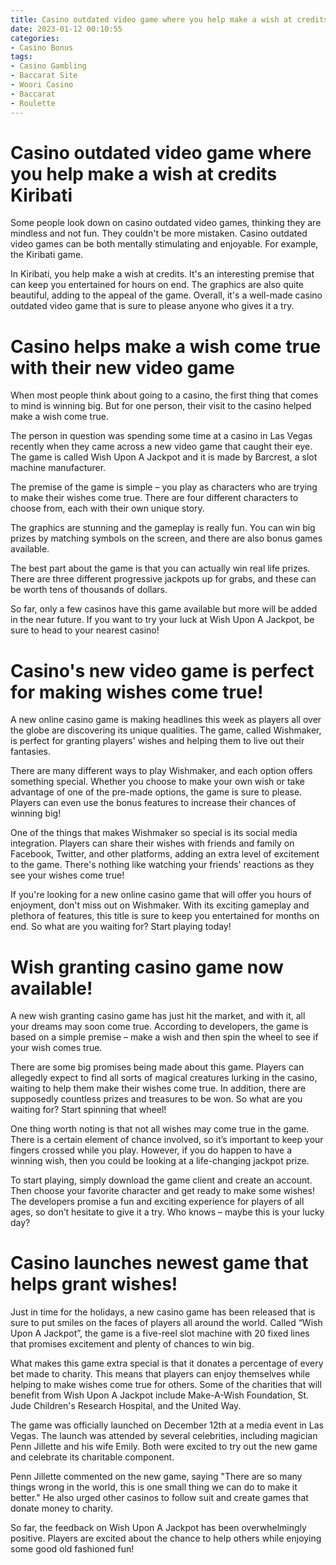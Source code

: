 ```yaml
---
title: Casino outdated video game where you help make a wish at credits Kiribati
date: 2023-01-12 00:10:55
categories:
- Casino Bonus
tags:
- Casino Gambling
- Baccarat Site
- Woori Casino
- Baccarat
- Roulette
---
```



#  Casino outdated video game where you help make a wish at credits Kiribati

Some people look down on casino outdated video games, thinking they are mindless and not fun. They couldn't be more mistaken. Casino outdated video games can be both mentally stimulating and enjoyable. For example, the Kiribati game.

In Kiribati, you help make a wish at credits. It's an interesting premise that can keep you entertained for hours on end. The graphics are also quite beautiful, adding to the appeal of the game. Overall, it's a well-made casino outdated video game that is sure to please anyone who gives it a try.

#  Casino helps make a wish come true with their new video game

When most people think about going to a casino, the first thing that comes to mind is winning big. But for one person, their visit to the casino helped make a wish come true.

The person in question was spending some time at a casino in Las Vegas recently when they came across a new video game that caught their eye. The game is called Wish Upon A Jackpot and it is made by Barcrest, a slot machine manufacturer.

The premise of the game is simple – you play as characters who are trying to make their wishes come true. There are four different characters to choose from, each with their own unique story.

The graphics are stunning and the gameplay is really fun. You can win big prizes by matching symbols on the screen, and there are also bonus games available.

The best part about the game is that you can actually win real life prizes. There are three different progressive jackpots up for grabs, and these can be worth tens of thousands of dollars.

So far, only a few casinos have this game available but more will be added in the near future. If you want to try your luck at Wish Upon A Jackpot, be sure to head to your nearest casino!

#  Casino's new video game is perfect for making wishes come true!

A new online casino game is making headlines this week as players all over the globe are discovering its unique qualities. The game, called Wishmaker, is perfect for granting players' wishes and helping them to live out their fantasies.

There are many different ways to play Wishmaker, and each option offers something special. Whether you choose to make your own wish or take advantage of one of the pre-made options, the game is sure to please. Players can even use the bonus features to increase their chances of winning big!

One of the things that makes Wishmaker so special is its social media integration. Players can share their wishes with friends and family on Facebook, Twitter, and other platforms, adding an extra level of excitement to the game. There's nothing like watching your friends' reactions as they see your wishes come true!

If you're looking for a new online casino game that will offer you hours of enjoyment, don't miss out on Wishmaker. With its exciting gameplay and plethora of features, this title is sure to keep you entertained for months on end. So what are you waiting for? Start playing today!

#  Wish granting casino game now available!

A new wish granting casino game has just hit the market, and with it, all your dreams may soon come true. According to developers, the game is based on a simple premise – make a wish and then spin the wheel to see if your wish comes true.

There are some big promises being made about this game. Players can allegedly expect to find all sorts of magical creatures lurking in the casino, waiting to help them make their wishes come true. In addition, there are supposedly countless prizes and treasures to be won. So what are you waiting for? Start spinning that wheel!

One thing worth noting is that not all wishes may come true in the game. There is a certain element of chance involved, so it’s important to keep your fingers crossed while you play. However, if you do happen to have a winning wish, then you could be looking at a life-changing jackpot prize.

To start playing, simply download the game client and create an account. Then choose your favorite character and get ready to make some wishes! The developers promise a fun and exciting experience for players of all ages, so don’t hesitate to give it a try. Who knows – maybe this is your lucky day?

#  Casino launches newest game that helps grant wishes!

Just in time for the holidays, a new casino game has been released that is sure to put smiles on the faces of players all around the world. Called “Wish Upon A Jackpot”, the game is a five-reel slot machine with 20 fixed lines that promises excitement and plenty of chances to win big.

What makes this game extra special is that it donates a percentage of every bet made to charity. This means that players can enjoy themselves while helping to make wishes come true for others. Some of the charities that will benefit from Wish Upon A Jackpot include Make-A-Wish Foundation, St. Jude Children's Research Hospital, and the United Way.

The game was officially launched on December 12th at a media event in Las Vegas. The launch was attended by several celebrities, including magician Penn Jillette and his wife Emily. Both were excited to try out the new game and celebrate its charitable component.

Penn Jillette commented on the new game, saying "There are so many things wrong in the world, this is one small thing we can do to make it better." He also urged other casinos to follow suit and create games that donate money to charity.

So far, the feedback on Wish Upon A Jackpot has been overwhelmingly positive. Players are excited about the chance to help others while enjoying some good old fashioned fun!